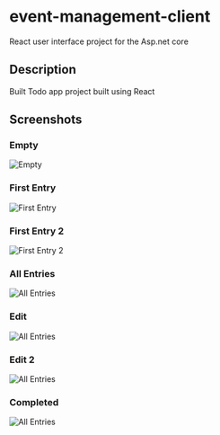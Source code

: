 # event-management-client

 React user interface project for the Asp.net core 
 
## Description
Built Todo app project built using  React
## Screenshots

### Empty
![Empty](Screenshots/Screenshot%202024-09-10%20100336.png)

### First Entry
![First Entry](Screenshots/Screenshot%202024-09-05%20135223.png)

### First Entry 2
![First Entry 2](Screenshots/Screenshot%202024-09-05%20135236.png)

### All Entries
![All Entries](Screenshots/Screenshot%202024-09-05%20141608.png)

### Edit
![All Entries](Screenshots/Screenshot%202024-09-05%20141700.png)

### Edit 2
![All Entries](Screenshots/Screenshot%202024-09-05%20141713.png)

### Completed
![All Entries](Screenshots/Screenshot%202024-09-05%20141733.png)
